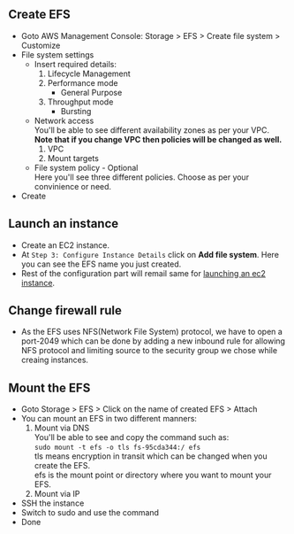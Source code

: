 ## Create EFS  
* Goto AWS Management Console:
  Storage > EFS > Create file system > Customize
* File system settings
  * Insert required details:
    1.  Lifecycle Management 
    2.  Performance mode
        * General Purpose
    3.  Throughput mode
        * Bursting
  * Network access  
    You'll be able to see different availability zones as per your VPC. **Note that if you change VPC then policies will be changed as well.**
    1.  VPC
    2.  Mount targets
  * File system policy - Optional  
    Here you'll see three different policies. Choose as per your convinience or need.
 *  Create
 
## Launch an instance
*  Create an EC2 instance.
*  At `Step 3: Configure Instance Details` click on **Add file system**. Here you can see the EFS name you just created.
*  Rest of the configuration part will remail same for [launching an ec2 instance](https://github.com/A9HORA/AWS_Guide/blob/master/EC2/2.%20Deploy%20your%20first%20EC2%20instance.md).

## Change firewall rule
* As the EFS uses NFS(Network File System) protocol, we have to open a port-2049 which can be done by adding a new inbound rule for allowing NFS protocol and limiting source to the security group we chose while creaing instances.  

## Mount the EFS
* Goto Storage > EFS > Click on the name of created EFS > Attach
* You can mount an EFS in two different manners:  
  1. Mount via DNS  
      You'll be able to see and copy the command such as:  
        `sudo mount -t efs -o tls fs-95cda344:/ efs`  
        tls means encryption in transit which can be changed when you create the EFS.  
        efs is the mount point or directory where you want to mount your EFS.  
  2. Mount via IP  
* SSH the instance
* Switch to sudo and use the command
* Done
